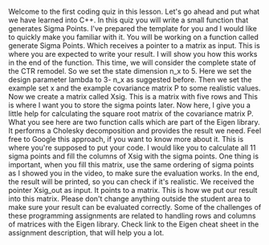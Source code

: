 Welcome to the first coding quiz in this lesson. Let's go ahead and put what we have learned into C++. In this quiz you will write a small function that generates Sigma Points. I've prepared the template for you and I would like to quickly make you familiar with it. You will be working on a function called generate Sigma Points. Which receives a pointer to a matrix as input. This is where you are expected to write your result. I will show you how this works in the end of the function. This time, we will consider the complete state of the CTR remodel. So we set the state dimension n_x to 5. Here we set the design parameter lambda to 3- n_x as suggested before. Then we set the example set x and the example covariance matrix P to some realistic values. Now we create a matrix called Xsig. This is a matrix with five rows and This is where I want you to store the sigma points later. Now here, I give you a little help for calculating the square root matrix of the covariance matrix P. What you see here are two function calls which are part of the Eigen library. It performs a Cholesky decomposition and provides the result we need. Feel free to Google this approach, if you want to know more about it. This is where you're supposed to put your code. I would like you to calculate all 11 sigma points and fill the columns of Xsig with the sigma points. One thing is important, when you fill this matrix, use the same ordering of sigma points as I showed you in the video, to make sure the evaluation works. In the end, the result will be printed, so you can check if it's realistic. We received the pointer Xsig_out as input. It points to a matrix. This is how we put our result into this matrix. Please don't change anything outside the student area to make sure your result can be evaluated correctly. Some of the challenges of these programming assignments are related to handling rows and columns of matrices with the Eigen library. Check link to the Eigen cheat sheet in the assignment description, that will help you a lot. 